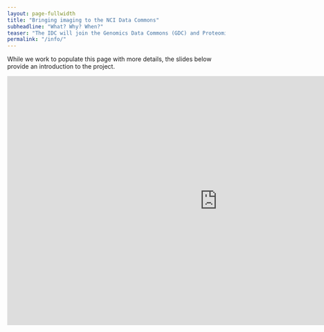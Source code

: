 ```yaml
---
layout: page-fullwidth
title: "Bringing imaging to the NCI Data Commons"
subheadline: "What? Why? When?"
teaser: "The IDC will join the Genomics Data Commons (GDC) and Proteomics Data Commons (PDC) as the newest component of the NCI Cancer Research Data Commons (CRDC)."
permalink: "/info/"
---
```


While we work to populate this page with more details, the slides below provide an introduction
to the project.

<iframe src="https://docs.google.com/presentation/d/e/2PACX-1vQ23kMhl4fYe2He9UvwBbIhzF9p4CXK982riRdN5b77mIa_VEL9syGl3buTlbPtwtSdOC-z30v057K2/embed?start=true&loop=true&delayms=5000" frameborder="0" width="970" height="575" allowfullscreen="true" mozallowfullscreen="true" webkitallowfullscreen="true"></iframe>
